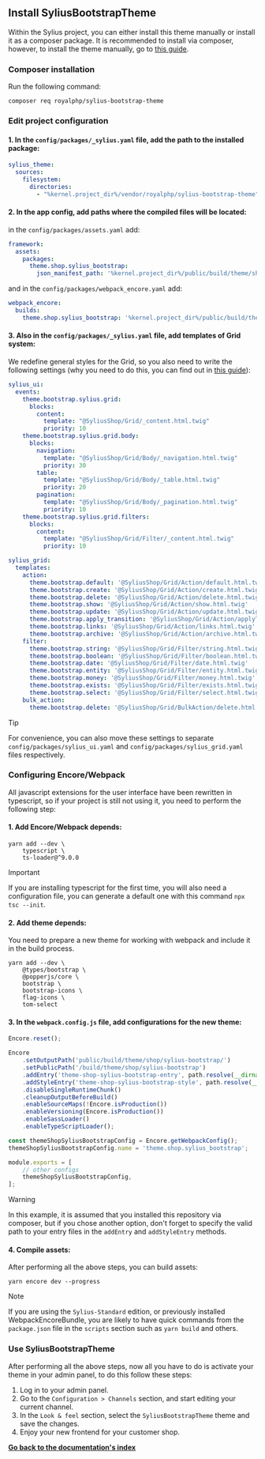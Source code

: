 ## Install SyliusBootstrapTheme

Within the Sylius project, you can either install this theme manually or install it as a composer package.
It is recommended to install via composer, however, to install the theme manually, go to [this guide](installation_manual.md).

### Composer installation

Run the following command:

```shell
composer req royalphp/sylius-bootstrap-theme
```

### Edit project configuration

#### 1. In the `config/packages/_sylius.yaml` file, add the path to the installed package:

```yaml
sylius_theme:
  sources:
    filesystem:
      directories:
        - "%kernel.project_dir%/vendor/royalphp/sylius-bootstrap-theme"
```

#### 2. In the app config, add paths where the compiled files will be located:

in the `config/packages/assets.yaml` add:

```yaml
framework:
  assets:
    packages:
      theme.shop.sylius_bootstrap:
        json_manifest_path: '%kernel.project_dir%/public/build/theme/shop/sylius-bootstrap/manifest.json'
```

and in the `config/packages/webpack_encore.yaml` add:

```yaml
webpack_encore:
  builds:
    theme.shop.sylius_bootstrap: '%kernel.project_dir%/public/build/theme/shop/sylius-bootstrap'
```

#### 3. Also in the `config/packages/_sylius.yaml` file, add templates of Grid system:

We redefine general styles for the Grid, so you also need to write the following settings
(why you need to do this, you can find out in [this guide](installation_overrides.md)):

```yaml
sylius_ui:
  events:
    theme.bootstrap.sylius.grid:
      blocks:
        content:
          template: "@SyliusShop/Grid/_content.html.twig"
          priority: 10
    theme.bootstrap.sylius.grid.body:
      blocks:
        navigation:
          template: "@SyliusShop/Grid/Body/_navigation.html.twig"
          priority: 30
        table:
          template: "@SyliusShop/Grid/Body/_table.html.twig"
          priority: 20
        pagination:
          template: "@SyliusShop/Grid/Body/_pagination.html.twig"
          priority: 10
    theme.bootstrap.sylius.grid.filters:
      blocks:
        content:
          template: "@SyliusShop/Grid/Filter/_content.html.twig"
          priority: 10

sylius_grid:
  templates:
    action:
      theme.bootstrap.default: '@SyliusShop/Grid/Action/default.html.twig'
      theme.bootstrap.create: '@SyliusShop/Grid/Action/create.html.twig'
      theme.bootstrap.delete: '@SyliusShop/Grid/Action/delete.html.twig'
      theme.bootstrap.show: '@SyliusShop/Grid/Action/show.html.twig'
      theme.bootstrap.update: '@SyliusShop/Grid/Action/update.html.twig'
      theme.bootstrap.apply_transition: '@SyliusShop/Grid/Action/applyTransition.html.twig'
      theme.bootstrap.links: '@SyliusShop/Grid/Action/links.html.twig'
      theme.bootstrap.archive: '@SyliusShop/Grid/Action/archive.html.twig'
    filter:
      theme.bootstrap.string: '@SyliusShop/Grid/Filter/string.html.twig'
      theme.bootstrap.boolean: '@SyliusShop/Grid/Filter/boolean.html.twig'
      theme.bootstrap.date: '@SyliusShop/Grid/Filter/date.html.twig'
      theme.bootstrap.entity: '@SyliusShop/Grid/Filter/entity.html.twig'
      theme.bootstrap.money: '@SyliusShop/Grid/Filter/money.html.twig'
      theme.bootstrap.exists: '@SyliusShop/Grid/Filter/exists.html.twig'
      theme.bootstrap.select: '@SyliusShop/Grid/Filter/select.html.twig'
    bulk_action:
      theme.bootstrap.delete: '@SyliusShop/Grid/BulkAction/delete.html.twig'
```

> [!TIP]
> For convenience, you can also move these settings to separate `config/packages/sylius_ui.yaml` and `config/packages/sylius_grid.yaml` files respectively.

### Configuring Encore/Webpack

All javascript extensions for the user interface have been rewritten in typescript,
so if your project is still not using it, you need to perform the following step:

#### 1. Add Encore/Webpack depends:

```shell
yarn add --dev \
    typescript \
    ts-loader@^9.0.0
```

> [!IMPORTANT]  
> If you are installing typescript for the first time, you will also need a configuration file,
> you can generate a default one with this command `npx tsc --init`.

#### 2. Add theme depends:

You need to prepare a new theme for working with webpack and include it in the build process.

```shell
yarn add --dev \
    @types/bootstrap \
    @popperjs/core \
    bootstrap \
    bootstrap-icons \
    flag-icons \
    tom-select
```

#### 3. In the `webpack.config.js` file, add configurations for the new theme:

```javascript
Encore.reset();

Encore
    .setOutputPath('public/build/theme/shop/sylius-bootstrap/')
    .setPublicPath('/build/theme/shop/sylius-bootstrap')
    .addEntry('theme-shop-sylius-bootstrap-entry', path.resolve(__dirname, 'vendor/royalphp/sylius-bootstrap-theme/assets/scripts/entry.ts'))
    .addStyleEntry('theme-shop-sylius-bootstrap-style', path.resolve(__dirname, 'vendor/royalphp/sylius-bootstrap-theme/assets/styles/entry.scss'))
    .disableSingleRuntimeChunk()
    .cleanupOutputBeforeBuild()
    .enableSourceMaps(!Encore.isProduction())
    .enableVersioning(Encore.isProduction())
    .enableSassLoader()
    .enableTypeScriptLoader();

const themeShopSyliusBootstrapConfig = Encore.getWebpackConfig();
themeShopSyliusBootstrapConfig.name = 'theme.shop.sylius_bootstrap';

module.exports = [
    // other configs
    themeShopSyliusBootstrapConfig,
];
```

> [!WARNING]  
> In this example, it is assumed that you installed this repository via composer,
> but if you chose another option, don't forget to specify the valid path to your entry files in the `addEntry` and `addStyleEntry` methods.

#### 4. Compile assets:

After performing all the above steps, you can build assets:

```shell
yarn encore dev --progress
```

> [!NOTE]  
> If you are using the `Sylius-Standard` edition, or previously installed WebpackEncoreBundle,
> you are likely to have quick commands from the `package.json` file in the `scripts` section such as `yarn build` and others.

### Use SyliusBootstrapTheme

After performing all the above steps, now all you have to do is activate your theme in your admin panel, to do this follow these steps:

1. Log in to your admin panel.
2. Go to the `Configuration > Channels` section, and start editing your current channel.
3. In the `Look & feel` section, select the `SyliusBootstrapTheme` theme and save the changes.
4. Enjoy your new frontend for your customer shop.

**[Go back to the documentation's index](index.md)**
